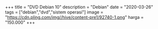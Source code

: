+++
title = "DVD Debian 10"
description = "Debian"
date = "2020-03-26"
tags = ["debian","dvd","sistem operasi"]
image = "https://cdn.pling.com/img//hive/content-pre1/92740-1.png"
harga = "150.000"
+++
